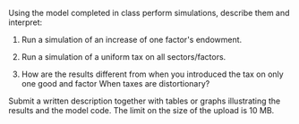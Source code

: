 Using the model completed in class perform simulations, describe them and interpret:

1. Run a simulation of an increase of one factor's endowment.

2. Run a simulation of a uniform tax on all sectors/factors.

3. How are the results different from when you introduced the tax on only one good and factor When taxes are distortionary?

Submit a written description together with tables or graphs illustrating the results and the model code. The limit on the size of the upload is 10 MB.
